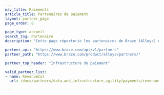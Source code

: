 ```yaml
---
nav_title: Paiements
article_title: Partenaires de paiement
layout: partner_page
page_order: 8

page_type: accueil 
search_tag: Partenaire
description: "Cette page répertorie les partenaires de Braze (Alloys) qui offrent une infrastructure aux développeurs d’applications mobiles pour gérer et prendre en charge les paiements et abonnements in-app."

partner_api: "https://www.braze.com/api/v1/partners"
partner_path: "https://www.braze.com/product/alloys/partners/"

partner_top_header: "Infrastructure de paiement"

valid_partner_list:
- name: RevenueCat
  url: /docs/partners/data_and_infrastructure_agility/payments/revenuecat/

---
```

